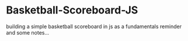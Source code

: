 # Basketball-Scoreboard-JS
building a simple basketball scoreboard in js as a fundamentals reminder
and some notes...